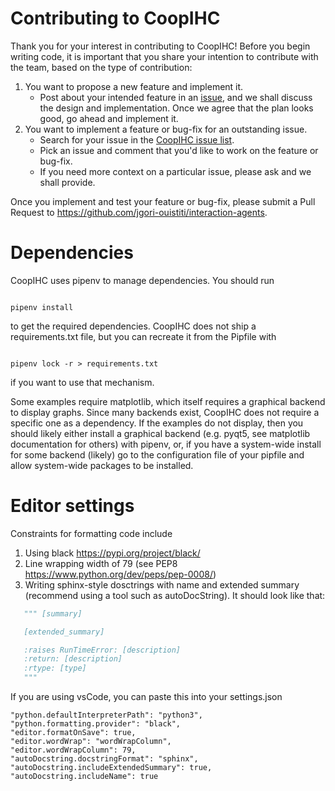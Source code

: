 # Contributing to CoopIHC

Thank you for your interest in contributing to CoopIHC! Before you begin writing code, it is important
that you share your intention to contribute with the team, based on the type of contribution:

1. You want to propose a new feature and implement it.
   - Post about your intended feature in an [issue](https://github.com/jgori-ouistiti/interaction-agents/issues),
     and we shall discuss the design and implementation. Once we agree that the plan looks good,
     go ahead and implement it.
2. You want to implement a feature or bug-fix for an outstanding issue.
   - Search for your issue in the [CoopIHC issue list](https://github.com/jgori-ouistiti/interaction-agents/issues).
   - Pick an issue and comment that you'd like to work on the feature or bug-fix.
   - If you need more context on a particular issue, please ask and we shall provide.

Once you implement and test your feature or bug-fix, please submit a Pull Request to
https://github.com/jgori-ouistiti/interaction-agents.


# Dependencies 

CoopIHC uses pipenv to manage dependencies. You should run 

```Shell

pipenv install

```
to get the required dependencies.
CoopIHC does not ship a requirements.txt file, but you can recreate it from the Pipfile with

```Shell

pipenv lock -r > requirements.txt

```

if you want to use that mechanism.


Some examples require matplotlib, which itself requires a graphical backend to display graphs. Since many backends exist, CoopIHC does not require a specific one as a dependency. If the examples do not display, then you should likely either install a graphical backend (e.g. pyqt5, see matplotlib documentation for others) with pipenv, or, if you have a system-wide install for some backend (likely) go to the configuration file of your pipfile and allow system-wide packages to be installed.

# Editor settings

Constraints for formatting code include 
1. Using black https://pypi.org/project/black/
2. Line wrapping width of 79 (see PEP8 https://www.python.org/dev/peps/pep-0008/)
3. Writing sphinx-style dosctrings with name and extended summary (recommend using a tool such as autoDocString). It should look like that:

```Python
   """ [summary]

   [extended_summary]

   :raises RunTimeError: [description]
   :return: [description]
   :rtype: [type]
   """
```
   

If you are using vsCode, you can paste this into your settings.json 

    "python.defaultInterpreterPath": "python3",
    "python.formatting.provider": "black",
    "editor.formatOnSave": true,
    "editor.wordWrap": "wordWrapColumn",
    "editor.wordWrapColumn": 79,
    "autoDocstring.docstringFormat": "sphinx",
    "autoDocstring.includeExtendedSummary": true,
    "autoDocstring.includeName": true


